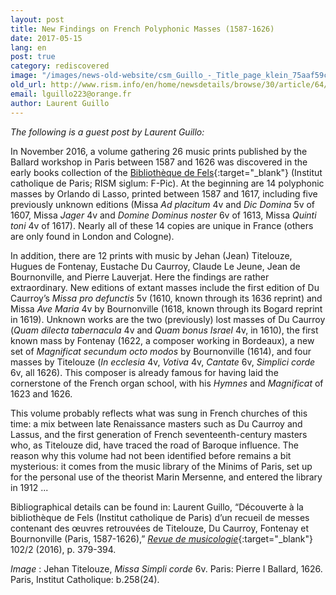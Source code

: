 ```yaml
---
layout: post
title: New Findings on French Polyphonic Masses (1587-1626)
date: 2017-05-15
lang: en
post: true
category: rediscovered
image: "/images/news-old-website/csm_Guillo_-_Title_page_klein_75aaf59cd6.jpg"
old_url: http://www.rism.info/en/home/newsdetails/browse/30/article/64/new-findings-on-french-polyphonic-masses-1587-1626.html
email: lguillo223@orange.fr
author: Laurent Guillo
---
```


_The following is a guest post by Laurent Guillo:_

In November 2016, a volume gathering 26 music prints published by the Ballard workshop in Paris between 1587 and 1626 was discovered in the early books collection of the [Bibliothèque de Fels](http://www.icp.fr/){:target="_blank"} (Institut catholique de Paris; RISM siglum: F-Pic). At the beginning are 14 polyphonic masses by Orlando di Lasso, printed between 1587 and 1617, including five previously unknown editions (Missa _Ad placitum_ 4v and _Dic Domina_ 5v of 1607, Missa _Jager_ 4v and _Domine Dominus noster_ 6v of 1613, Missa _Quinti toni_ 4v of 1617). Nearly all of these 14 copies are unique in France (others are only found in London and Cologne).

In addition, there are 12 prints with music by Jehan (Jean) Titelouze, Hugues de Fontenay, Eustache Du Caurroy, Claude Le Jeune, Jean de Bournonville, and Pierre Lauverjat. Here the findings are rather extraordinary. New editions of extant masses include the first edition of Du Caurroy’s _Missa pro defunctis_ 5v (1610, known through its 1636 reprint) and Missa _Ave Maria_ 4v by Bournonville (1618, known through its Bogard reprint in 1619). Unknown works are the two (previously) lost masses of Du Caurroy (_Quam dilecta tabernacula_ 4v and _Quam bonus Israel_ 4v, in 1610), the first known mass by Fontenay (1622, a composer working in Bordeaux), a new set of _Magnificat secundum octo modos_ by Bournonville (1614), and four masses by Titelouze (_In ecclesia_ 4v, _Votiva_ 4v, _Cantate_ 6v, _Simplici corde_ 6v, all 1626). This composer is already famous for having laid the cornerstone of the French organ school, with his _Hymnes_ and _Magnificat_ of 1623 and 1626.

This volume probably reflects what was sung in French churches of this time: a mix between late Renaissance masters such as Du Caurroy and Lassus, and the first generation of French seventeenth-century masters who, as Titelouze did, have traced the road of Baroque influence. The reason why this volume had not been identified before remains a bit mysterious: it comes from the music library of the Minims of Paris, set up for the personal use of the theorist Marin Mersenne, and entered the library in 1912 ...

Bibliographical details can be found in: Laurent Guillo, “Découverte à la bibliothèque de Fels (Institut catholique de Paris) d’un recueil de messes contenant des œuvres retrouvées de Titelouze, Du Caurroy, Fontenay et Bournonville (Paris, 1587-1626),” [_Revue de musicologie_](http://www.sfmusicologie.fr/index.php?id=64){:target="_blank"} 102/2 (2016), p. 379-394.

_Image_ : Jehan Titelouze, _Missa Simpli corde_ 6v. Paris: Pierre I Ballard, 1626. Paris, Institut Catholique: b.258(24).
